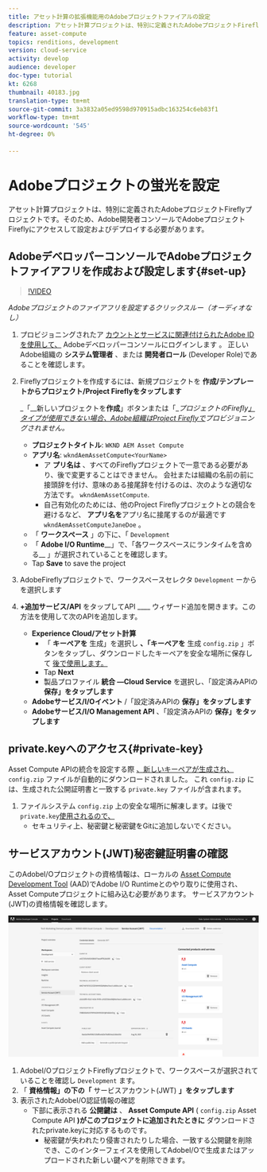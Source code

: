 ```yaml
---
title: アセット計算の拡張機能用のAdobeプロジェクトファイアルの設定
description: アセット計算プロジェクトは、特別に定義されたAdobeプロジェクトFireflyプロジェクトです。そのため、Adobe開発者コンソールでAdobeプロジェクトFireflyにアクセスして設定およびデプロイする必要があります。
feature: asset-compute
topics: renditions, development
version: cloud-service
activity: develop
audience: developer
doc-type: tutorial
kt: 6268
thumbnail: 40183.jpg
translation-type: tm+mt
source-git-commit: 3a3832a05ed9598d970915adbc163254c6eb83f1
workflow-type: tm+mt
source-wordcount: '545'
ht-degree: 0%

---
```



# Adobeプロジェクトの蛍光を設定

アセット計算プロジェクトは、特別に定義されたAdobeプロジェクトFireflyプロジェクトです。そのため、Adobe開発者コンソールでAdobeプロジェクトFireflyにアクセスして設定およびデプロイする必要があります。

## AdobeデベロッパーコンソールでAdobeプロジェクトファイアフリを作成および設定します{#set-up}

>[!VIDEO](https://video.tv.adobe.com/v/40183/?quality=12&learn=on)

_Adobeプロジェクトのファイアフリを設定するクリックスルー（オーディオなし）_

1. プロビジョニングされたア [カウントとサービスに関連付けられたAdobe IDを使用して、](https://console.adobe.io) Adobeデベロッパーコンソールにログインします [](./accounts-and-services.md)。 正しいAdobe組織の __システム管理者__ 、または __開発者ロール__ (Developer Role)であることを確認します。
1. Fireflyプロジェクトを作成するには、新規プロジェクトを __作成/テンプレートからプロジェクト/Project Fireflyをタップします__

   _「__&#x200B;新しいプロジェクトを&#x200B;__作成__」ボタンまたは「__プロジェクトのFirefly[」タイプが使用できない場合、Adobe組織はProject Fireflyで](#request-adobe-project-firefly)プロビジョニングされません。_

   + __プロジェクトタイトル__: `WKND AEM Asset Compute`
   + __アプリ名__: `wkndAemAssetCompute<YourName>`
      + ア __プリ名は__ 、すべてのFireflyプロジェクトで一意である必要があり、後で変更することはできません。 会社または組織の名前の前に接頭辞を付け、意味のある接尾辞を付けるのは、次のような適切な方法です。 `wkndAemAssetCompute`.
      + 自己有効化のためには、他のProject Fireflyプロジェクトとの競合を避けるなど、 __アプリ名を__&#x200B;アプリ名に接尾するのが最適です `wkndAemAssetComputeJaneDoe` 。
   + 「 __ワークスペース__ 」の下に、「 `Development`
   + 「 __Adobe I/O Runtime____」で、「各ワークスペースにランタイムを含める__ 」が選択されていることを確認します。
   + Tap __Save__ to save the project
1. AdobeFireflyプロジェクトで、ワークスペースセレクタ `Development` ーからを選択します
1. __+追加サービス/API__ をタップしてAPI ____ ウィザード追加を開きます。この方法を使用して次のAPIを追加します。

   + __Experience Cloud/アセット計算__
      + 「 __キーペアを__ 生成」を選択し __、「キーペアを__ 生成 `config.zip` 」ボタンをタップし、ダウンロードしたキーペアを安全な場所に保存して [後で使用します。](#private-key)
      + Tap __Next__
      + 製品プロファイル __統合 —Cloud Service__ を選択し、「設定済みAPIの __保存」をタップします__
   + __Adobeサービス/I/Oイベント__ /「設定済みAPIの __保存」をタップします__
   + __Adobeサービス/I/O Management API__ 、「設定済みAPIの __保存」をタップします__

## private.keyへのアクセス{#private-key}

Asset Compute APIの統合を設定する際 [、新しいキーペアが生成され、](#set-up)`config.zip` ファイルが自動的にダウンロードされました。 これ `config.zip` には、生成された公開証明書と一致する `private.key` ファイルが含まれます。

1. ファイルシステム `config.zip` 上の安全な場所に解凍します。は後で `private.key`[使用されるので、](../develop/environment-variables.md)
   + セキュリティ上、秘密鍵と秘密鍵をGitに追加しないでください。

## サービスアカウント(JWT)秘密鍵証明書の確認

このAdobeI/Oプロジェクトの資格情報は、ローカルの [Asset Compute Development Tool](../develop/development-tool.md) (AAD)でAdobe I/O Runtimeとのやり取りに使用され、Asset Computeプロジェクトに組み込む必要があります。 サービスアカウント(JWT)の資格情報を確認します。

![Adobe開発者サービスアカウント資格情報](./assets/firefly/service-account.png)

1. AdobeI/OプロジェクトFireflyプロジェクトで、ワークスペースが選択されていることを確認し `Development` ます。
1. 「 __資格情報」の下の「__ サービスアカウント(JWT) __」をタップします__
1. 表示されたAdobeI/O認証情報の確認
   + 下部に表示される __公開鍵は__ 、 __Asset Compute API__ ( `config.zip` Asset Compute API __)がこのプロジェクトに追加されたときに__ ダウンロードされたprivate.keyに対応するものです。
      + 秘密鍵が失われたり侵害されたりした場合、一致する公開鍵を削除でき、このインターフェイスを使用してAdobeI/Oで生成またはアップロードされた新しい鍵ペアを削除できます。
